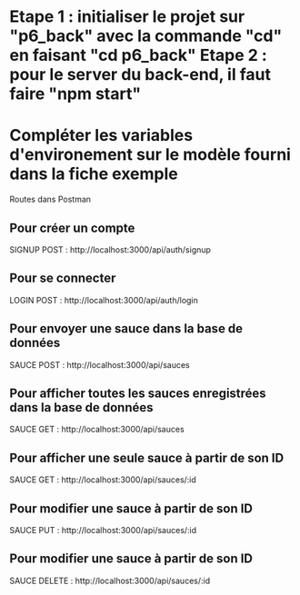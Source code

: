 Etape 1 : initialiser le projet sur "p6_back" avec la commande "cd" en faisant "cd p6_back"
Etape 2 : pour le server du back-end, il faut faire "npm start"
====
Compléter les variables d'environement sur le modèle fourni dans la fiche exemple
=======
Routes dans Postman 
## Pour créer un compte
SIGNUP POST : http://localhost:3000/api/auth/signup

## Pour se connecter
LOGIN  POST : http://localhost:3000/api/auth/login

## Pour envoyer une sauce dans la base de données
SAUCE POST : http://localhost:3000/api/sauces

## Pour afficher toutes les sauces enregistrées dans la base de données
SAUCE GET : http://localhost:3000/api/sauces
## Pour afficher une seule sauce à partir de son ID 
SAUCE GET : http://localhost:3000/api/sauces/:id
## Pour modifier une sauce à partir de son ID 
SAUCE PUT : http://localhost:3000/api/sauces/:id

## Pour modifier une sauce à partir de son ID 
SAUCE DELETE : http://localhost:3000/api/sauces/:id
